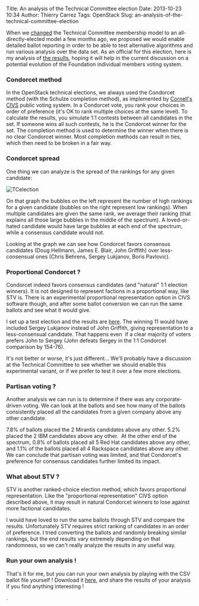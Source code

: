 Title: An analysis of the Technical Committee election
Date: 2013-10-23 10:34
Author: Thierry Carrez
Tags: OpenStack
Slug: an-analysis-of-the-technical-committee-election

When we
[changed]({filename}/history-of-openstack-governance.md)
the Technical Committee membership model to an all-directly-elected
model a few months ago, we proposed we would enable detailed ballot
reporting in order to be able to test alternative algorithms and run
various analysis over the data set. As an official for this election,
here is my analysis of [the
results](http://www.cs.cornell.edu/w8/~andru/cgi-perl/civs/results.pl?id=E_5ef3f04b3c641f3b),
hoping it will help in the current discussion on a potential evolution
of the Foundation individual members voting system.

### Condorcet method

In the OpenStack technical elections, we always used the Condorcet
method (with the Schulze completion method), as implemented by
[Cornell's CIVS](http://www.cs.cornell.edu/w8/~andru/civs/) public
voting system. In a Condorcet vote, you rank your choices in order of
preference (it's OK to rank multiple choices at the same level). To
calculate the results, you simulate 1:1 contests between all candidates
in the set. If someone wins all such contests, he is the Condorcet
winner for the set. The completion method is used to determine the
winner when there is no clear Condorcet winner. Most completion methods
can result in ties, which then need to be broken in a fair way.

### Condorcet spread

One thing we can analyze is the spread of the rankings for any given
candidate:

![TCelection]({filename}/images/tc-f2013.png)

On that graph the bubbles on the left represent the number of high
rankings for a given candidate (bubbles on the right represent low
rankings). When multiple candidates are given the same rank, we average
their ranking (that explains all those large bubbles in the middle of
the spectrum). A loved-or-hated candidate would have large bubbles at
each end of the spectrum, while a consensus candidate would not.

Looking at the graph we can see how Condorcet favors consensus
candidates (Doug Hellmann, James E. Blair, John Griffith) over
less-consensual ones (Chris Behrens, Sergey Lukjanov, Boris Pavlovic).

### Proportional Condorcet ?

Condorcet indeed favors consensus candidates (and "natural" 1:1 election
winners). It is not designed to represent factions in a proportional
way, like STV is. There is an experimental proportional representation
option in CIVS software though, and after some ballot conversion we can
run the same ballots and see what it would give.

I set up a test election and the results are
[here](http://www.cs.cornell.edu/w8/~andru/cgi-perl/civs/results.pl?id=E_b3661b025d68a7da).
The winning 11 would have included Sergey Lukjanov instead of John
Griffith, giving representation to a less-consensual candidate. That
happens even  if a clear majority of voters prefers John to Sergey (John
defeats Sergey in the 1:1 Condorcet comparison by 154-76).

It's not better or worse, it's just different... We'll probably have a
discussion at the Technical Committee to see whether we should enable
this experimental variant, or if we prefer to test it over a few more
elections.

### Partisan voting ?

Another analysis we can run is to determine if there was any
corporate-driven voting. We can look at the ballots and see how many of
the ballots consistently placed all the candidates from a given company
above any other candidate.

7.8% of ballots placed the 2 Mirantis candidates above any other. 5.2%
placed the 2 IBM candidates above any other.  At the other end of the
spectrum, 0.8% of ballots placed all 5 Red Hat candidates above any
other, and 1.1% of the ballots placed all 4 Rackspace candidates above
any other. We can conclude that partisan voting was limited, and that
Condorcet's preference for consensus candidates further limited its
impact.

### What about STV ?

STV is another ranked-choice election method, which favors proportional
representation. Like the "proportional representation" CIVS option
described above, it may result in natural Condorcet winners to lose
against more factional candidates.

I would have loved to run the same ballots through STV and compare the
results. Unfortunately STV requires strict ranking of candidates in an
order of preference. I tried converting the ballots and randomly
breaking similar rankings, but the end results vary extremely depending
on that randomness, so we can't really analyze the results in any useful
way.

### Run your own analysis !

That's it for me, but you can run your own analysis by playing with the
CSV ballot file yourself ! Download it
[here](http://www.cs.cornell.edu/w8/~andru/cgi-perl/civs/download_ballots.pl?id=E_5ef3f04b3c641f3b),
and share the results of your analysis if you find anything interesting
!

.
